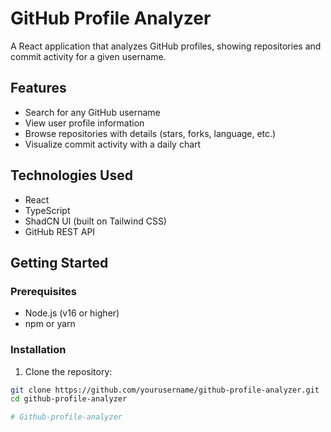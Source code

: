 # GitHub Profile Analyzer

A React application that analyzes GitHub profiles, showing repositories and commit activity for a given username.

## Features

- Search for any GitHub username
- View user profile information
- Browse repositories with details (stars, forks, language, etc.)
- Visualize commit activity with a daily chart

## Technologies Used

- React
- TypeScript
- ShadCN UI (built on Tailwind CSS)
- GitHub REST API

## Getting Started

### Prerequisites

- Node.js (v16 or higher)
- npm or yarn

### Installation

1. Clone the repository:

```bash
git clone https://github.com/yourusername/github-profile-analyzer.git
cd github-profile-analyzer

#   G i t h u b - p r o f i l e - a n a l y z e r  
 